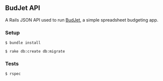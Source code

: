## BudJet API

A Rails JSON API used to run [BudJet](http://budjet-app.s3-website-us-east-1.amazonaws.com/), a simple spreadsheet budgeting app.

### Setup

```
$ bundle install
```

```
$ rake db:create db:migrate
```

### Tests

```
$ rspec
```
